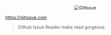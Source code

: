 
<p align="center">
  <img src="https://gitissue.com/public/GitIssue1.jpg" alt="GitIssue">
</p>


https://gitissue.com


> Github Issue Reader make read gorgeous.
